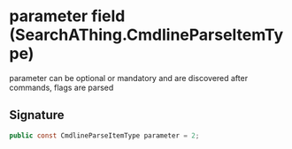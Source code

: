 # parameter field (SearchAThing.CmdlineParseItemType)
parameter can be optional or mandatory and are discovered after commands, flags are parsed

## Signature
```csharp
public const CmdlineParseItemType parameter = 2;
```
